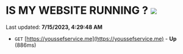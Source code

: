 # IS MY WEBSITE RUNNING ? [![](https://img.shields.io/static/v1?label=Sponsor&message=%E2%9D%A4&logo=GitHub&color=%23fe8e86)](https://github.com/sponsors/<username>)

Last updated: **7/15/2023, 4:29:48 AM**

- `GET` [https://youssefservice.me](https://youssefservice.me) - **Up** (886ms)
